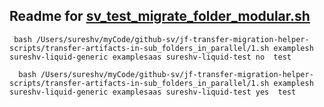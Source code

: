  ## Readme for [sv_test_migrate_folder_modular.sh](sv_test_migrate_folder_modular.sh)

```
 bash /Users/sureshv/myCode/github-sv/jf-transfer-migration-helper-scripts/transfer-artifacts-in-sub_folders_in_parallel/1.sh examplesh sureshv-liquid-generic examplesaas sureshv-liquid-test no  test

  bash /Users/sureshv/myCode/github-sv/jf-transfer-migration-helper-scripts/transfer-artifacts-in-sub_folders_in_parallel/1.sh examplesh sureshv-liquid-generic examplesaas sureshv-liquid-test yes  test
```

